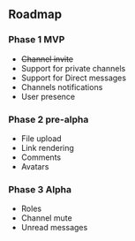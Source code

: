 ## Roadmap

### Phase 1 MVP

- ~~Channel invite~~
- Support for private channels
- Support for Direct messages
- Channels notifications
- User presence

### Phase 2 pre-alpha

- File upload
- Link rendering
- Comments
- Avatars

### Phase 3 Alpha

- Roles
- Channel mute
- Unread messages
